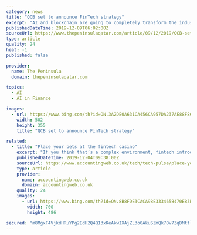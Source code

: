 ```yaml
---
category: news
title: "QCB set to announce FinTech strategy"
excerpt: "AI and blockchain are going to completely transform the industry ... Sheikh Abdulla urged the banks to establish more distinct system through the cooperation with leading FinTech companies. Mobile banking services can now be executed at any time and any place. The entry of tech giants with huge customer base, like “Apple”, “Google ..."
publishedDateTime: 2019-12-09T06:02:00Z
sourceUrl: https://www.thepeninsulaqatar.com/article/09/12/2019/QCB-set-to-announce-FinTech-strategy
type: article
quality: 24
heat: -1
published: false

provider:
  name: The Peninsula
  domain: thepeninsulaqatar.com

topics:
  - AI
  - AI in Finance

images:
  - url: https://www.bing.com/th?id=ON.3A2DE0A631CA456CA957DA237AE88F86
    width: 502
    height: 355
    title: "QCB set to announce FinTech strategy"

related:
  - title: "Place your bets at the fintech casino"
    excerpt: "If you think that’s a complex environment, fintech introduces a whole new level of complexity involving digital banks and their data sharing APIs, payment rails, distributed ledger technology (aka blockchain) and artificial intelligence (AI). It all connects to money, so it should matter to accountants. The annual December pilgrimage to ..."
    publishedDateTime: 2019-12-04T09:38:00Z
    sourceUrl: https://www.accountingweb.co.uk/tech/tech-pulse/place-your-bets-at-the-fintech-casino
    type: article
    provider:
      name: accountingweb.co.uk
      domain: accountingweb.co.uk
    quality: 24
    images:
      - url: https://www.bing.com/th?id=ON.8B8FDE3CACA98E333465B470E83B6B99
        width: 700
        height: 486

secured: "m8MgxF4VjkdHRuYPg2EdH2Q4Q13xKeAkwIXAjZL3o0AkuSZmQk7Ov7ZqDMttlxjpzFKqdzo7ISd1q3qORHHKDZArD1JWeK1VkImK3dXVJoSRiKhqAUOs1NGhz9+gfibl5uip1lc62VN/SJXiFuygPDnUOMt5EktCop4PMMS31cBfUoEZDCkrfKJyWXSfQJH6GRZ525wPS+I5fPdKc5W003LFmVsaVq9xGs+2EsibRn5d3519ZrjwIYyshGhqwp96zh08Ke+yihZFpMx0rGJUiA==;wWwL8PW2+GsTmktYcBcryQ=="
---
```


